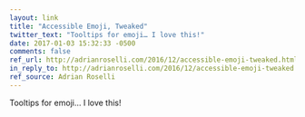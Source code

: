 ```yaml
---
layout: link
title: "Accessible Emoji, Tweaked"
twitter_text: "Tooltips for emoji… I love this!"
date: 2017-01-03 15:32:33 -0500
comments: false
ref_url: http://adrianroselli.com/2016/12/accessible-emoji-tweaked.html
in_reply_to: http://adrianroselli.com/2016/12/accessible-emoji-tweaked.html
ref_source: Adrian Roselli
---
```


Tooltips for emoji… I love this!